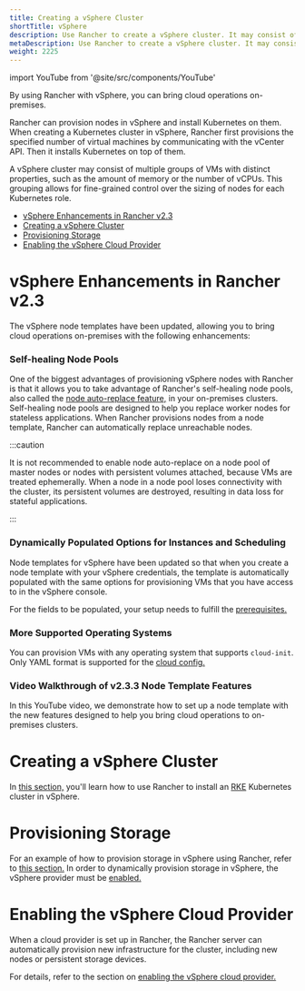 ```yaml
---
title: Creating a vSphere Cluster
shortTitle: vSphere
description: Use Rancher to create a vSphere cluster. It may consist of groups of VMs with distinct properties which allow for fine-grained control over the sizing of nodes.
metaDescription: Use Rancher to create a vSphere cluster. It may consist of groups of VMs with distinct properties which allow for fine-grained control over the sizing of nodes.
weight: 2225
---
```

import YouTube from '@site/src/components/YouTube'

By using Rancher with vSphere, you can bring cloud operations on-premises.

Rancher can provision nodes in vSphere and install Kubernetes on them. When creating a Kubernetes cluster in vSphere, Rancher first provisions the specified number of virtual machines by communicating with the vCenter API. Then it installs Kubernetes on top of them.

A vSphere cluster may consist of multiple groups of VMs with distinct properties, such as the amount of memory or the number of vCPUs. This grouping allows for fine-grained control over the sizing of nodes for each Kubernetes role.

- [vSphere Enhancements in Rancher v2.3](#vsphere-enhancements-in-rancher-v2-3)
- [Creating a vSphere Cluster](#creating-a-vsphere-cluster)
- [Provisioning Storage](#provisioning-storage)
- [Enabling the vSphere Cloud Provider](#enabling-the-vsphere-cloud-provider)

# vSphere Enhancements in Rancher v2.3

The vSphere node templates have been updated, allowing you to bring cloud operations on-premises with the following enhancements:

### Self-healing Node Pools

One of the biggest advantages of provisioning vSphere nodes with Rancher is that it allows you to take advantage of Rancher's self-healing node pools, also called the [node auto-replace feature,](use-new-nodes-in-an-infra-provider.md#about-node-auto-replace) in your on-premises clusters. Self-healing node pools are designed to help you replace worker nodes for stateless applications. When Rancher provisions nodes from a node template, Rancher can automatically replace unreachable nodes.

:::caution

It is not recommended to enable node auto-replace on a node pool of master nodes or nodes with persistent volumes attached, because VMs are treated ephemerally. When a node in a node pool loses connectivity with the cluster, its persistent volumes are destroyed, resulting in data loss for stateful applications.

:::

### Dynamically Populated Options for Instances and Scheduling

Node templates for vSphere have been updated so that when you create a node template with your vSphere credentials, the template is automatically populated with the same options for provisioning VMs that you have access to in the vSphere console.

For the fields to be populated, your setup needs to fulfill the [prerequisites.](../how-to-guides/new-user-guides/kubernetes-clusters-in-rancher-setup/launch-kubernetes-with-rancher/use-new-nodes-in-an-infra-provider/vsphere/provision-kubernetes-clusters-in-vsphere.md#prerequisites)

### More Supported Operating Systems

You can provision VMs with any operating system that supports `cloud-init`. Only YAML format is supported for the [cloud config.](https://cloudinit.readthedocs.io/en/latest/topics/examples.html)

### Video Walkthrough of v2.3.3 Node Template Features

In this YouTube video, we demonstrate how to set up a node template with the new features designed to help you bring cloud operations to on-premises clusters.

<YouTube id="dPIwg6x1AlU"/>

# Creating a vSphere Cluster

In [this section,](../how-to-guides/new-user-guides/kubernetes-clusters-in-rancher-setup/launch-kubernetes-with-rancher/use-new-nodes-in-an-infra-provider/vsphere/provision-kubernetes-clusters-in-vsphere.md) you'll learn how to use Rancher to install an [RKE](https://rancher.com/docs/rke/latest/en/) Kubernetes cluster in vSphere.

# Provisioning Storage

For an example of how to provision storage in vSphere using Rancher, refer to [this section.](../how-to-guides/advanced-user-guides/manage-clusters/create-kubernetes-persistent-storage/provisioning-storage-examples/vsphere-storage.md) In order to dynamically provision storage in vSphere, the vSphere provider must be [enabled.](vsphere-cloud-provider.md)

# Enabling the vSphere Cloud Provider

When a cloud provider is set up in Rancher, the Rancher server can automatically provision new infrastructure for the cluster, including new nodes or persistent storage devices.

For details, refer to the section on [enabling the vSphere cloud provider.](vsphere-cloud-provider.md)
